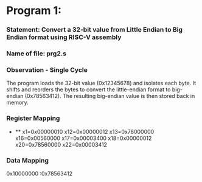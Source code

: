 # Program 1: 
### Statement: Convert a 32-bit value from Little Endian to Big Endian format using RISC-V assembly

### Name of file: prg2.s

### Observation - Single Cycle
The program loads the 32-bit value (0x12345678) and isolates each byte.
It shifts and reorders the bytes to convert the little-endian format to big-endian (0x78563412).
The resulting big-endian value is then stored back in memory.
 
### Register Mapping
- ** x1=0x00000010
     x12=0x00000012
     x13=0x78000000
     x16=0x00560000
     x17=0x00003400
     x18=0x00000012
     x20=0x78560000
     x22=0x00003412
     
### Data Mapping

   0x10000000 :0x78563412

